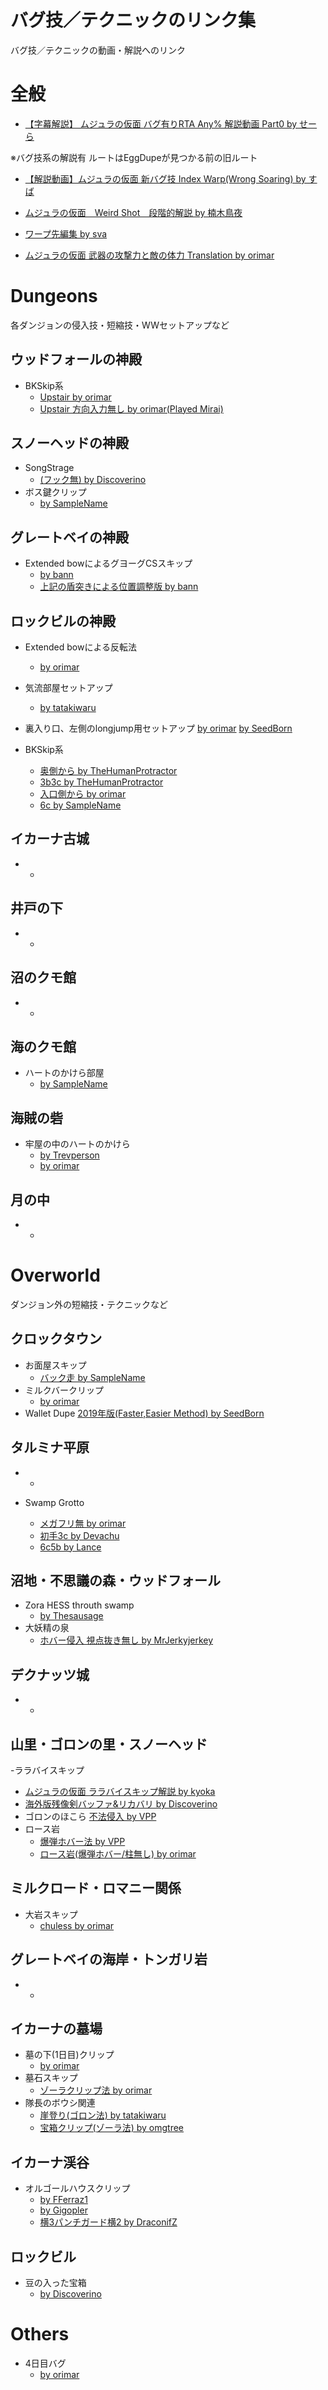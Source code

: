 # バグ技／テクニックのリンク集
バグ技／テクニックの動画・解説へのリンク

# 全般
- [【字幕解説】 ムジュラの仮面 バグ有りRTA Any% 解説動画 Part0 by せーら](https://www.nicovideo.jp/watch/sm29835770)

※バグ技系の解説有 ルートはEggDupeが見つかる前の旧ルート

- [【解説動画】ムジュラの仮面 新バグ技 Index Warp(Wrong Soaring) by すば](https://www.nicovideo.jp/watch/sm22740419)

- [ムジュラの仮面　Weird Shot　段階的解説 by 楠木鳥夜](https://ch.nicovideo.jp/enu299792/blomaga/ar1158683)

- [ワープ先編集 by sva](https://pastebin.com/V0bBf8gL)

- [ムジュラの仮面 武器の攻撃力と敵の体力 Translation by orimar](https://goo.gl/6iVppj)

# Dungeons
各ダンジョンの侵入技・短縮技・WWセットアップなど

## ウッドフォールの神殿
- BKSkip系
  - [Upstair by orimar](https://goo.gl/WuVVrj)
  - [Upstair 方向入力無し by orimar(Played Mirai)](https://youtu.be/FlNav_1fPW8)
  

## スノーヘッドの神殿
- SongStrage
  - [(フック無) by Discoverino](https://www.youtube.com/watch?v=IkG7eoh5V10)
- ボス鍵クリップ
  - [by SampleName](https://www.youtube.com/watch?v=AL4dKu9Novg)

## グレートベイの神殿
- Extended bowによるグヨーグCSスキップ 
  - [by bann](https://youtu.be/hTRxL9aIkQs)
  - [上記の盾突きによる位置調整版 by bann](https://www.youtube.com/watch?v=Tli354XYU0U)
  
## ロックビルの神殿
- Extended bowによる反転法
  - [by orimar](https://www.youtube.com/watch?v=w5MhwMRuTyk)
- 気流部屋セットアップ
  - [by tatakiwaru](https://twitter.com/tatakiwaru/status/970609904154066944/video/1)
- 裏入り口、左側のlongjump用セットアップ
  [by orimar](https://www.youtube.com/watch?v=bNyqq826dWw)
  [by SeedBorn](https://youtube.com/watch?v=UdTNUG3gISU)

- BKSkip系
  - [奥側から by TheHumanProtractor](https://www.youtube.com/watch?v=zDuM91V3BhU)
  - [3b3c by TheHumanProtractor](https://www.youtube.com/watch?v=H-Y5TtvXwpo)
  - [入口側から by orimar](https://www.youtube.com/watch?v=WY5MU8T-wjc)
  - [6c by SampleName](https://youtu.be/dq9hyt2eRuk)
  
  
## イカーナ古城
-
  -

## 井戸の下
-
  -

## 沼のクモ館
-
  -

## 海のクモ館
- ハートのかけら部屋
  - [by SampleName](https://www.youtube.com/watch?v=itsQGaOzybw)

## 海賊の砦
- 牢屋の中のハートのかけら
  - [by Trevperson](https://www.youtube.com/watch?v=zXEzgOPAKqQ)
  - [by orimar](https://youtu.be/bWJK_vlAxrU)

## 月の中
-
  -


# Overworld
ダンジョン外の短縮技・テクニックなど

## クロックタウン
- お面屋スキップ
  - [バック走 by SampleName](https://www.youtube.com/watch?v=rzIWNjh5F7c&feature=youtu.be)
- ミルクバークリップ
  - [by orimar](https://www.youtube.com/watch?v=THw8PEP5qR8)
- Wallet Dupe
  [2019年版(Faster,Easier Method) by SeedBorn](https://www.youtube.com/watch?v=waJXIX08TDQ)

## タルミナ平原
-
  -

- Swamp Grotto
  - [メガフリ無 by orimar](https://www.youtube.com/watch?v=5Pw6LycHGO8&feature=youtu.be)
  - [初手3c by Devachu](https://www.youtube.com/watch?v=iXdIWcskNzw)
  - [6c5b by Lance](https://www.youtube.com/watch?v=cQVnX8u1TDg)
  
## 沼地・不思議の森・ウッドフォール
- Zora HESS throuth swamp
  - [by Thesausage](https://youtu.be/3iuxE1K8ueg)
- 大妖精の泉
  - [ホバー侵入 視点抜き無し by MrJerkyjerkey](https://www.youtube.com/watch?v=w-FIi2HPhJE)

## デクナッツ城
-
  -

## 山里・ゴロンの里・スノーヘッド
-ララバイスキップ
  - [ムジュラの仮面 ララバイスキップ解説 by kyoka](http://www.nicovideo.jp/watch/sm25953187)
  - [海外版残像剣バッファ&リカバリ by Discoverino](https://www.youtube.com/watch?v=9bkNI1myC9M&feature=youtu.be)
- ゴロンのほこら
  [不法侵入 by VPP](https://www.youtube.com/watch?v=UsnG8aGxZo8)
- ロース岩
  - [爆弾ホバー法 by VPP](https://www.youtube.com/watch?v=KarL253XKPo)
  - [ロース岩(爆弾ホバー/柱無し) by orimar](https://www.youtube.com/watch?v=XUJJ5u8PdI4)


## ミルクロード・ロマニー関係
- 大岩スキップ
  - [chuless by orimar](https://www.youtube.com/watch?v=QKvFfhqVCJw)

## グレートベイの海岸・トンガリ岩
-
  -

## イカーナの墓場
- 墓の下(1日目)クリップ 
  - [by orimar](https://www.youtube.com/watch?v=_Y0UFzurN-g&feature=youtu.be)
- 墓石スキップ
  - [ゾーラクリップ法 by orimar](https://goo.gl/hQA11I)
- 隊長のボウシ関連 
  - [崖登り(ゴロン法) by tatakiwaru](https://youtu.be/heoQyZH_ggo)
  - [宝箱クリップ(ゾーラ法) by omgtree](https://www.youtube.com/watch?v=yJMyxv8BfTI)

## イカーナ渓谷
- オルゴールハウスクリップ
  - [by FFerraz1](https://goo.gl/2xPX2e)
  - [by Gigopler](https://www.youtube.com/watch?v=v4jHr8GgJt0)
  - [横3パンチガード横2 by DraconifZ](https://www.youtube.com/watch?v=9b0bJyke5PI)

## ロックビル
- 豆の入った宝箱
  - [by Discoverino](https://www.youtube.com/watch?v=TSOlCW5d5OI)
  
# Others
- 4日目バグ
  - [by orimar](https://www.youtube.com/watch?v=5SKott0Kzoc)
